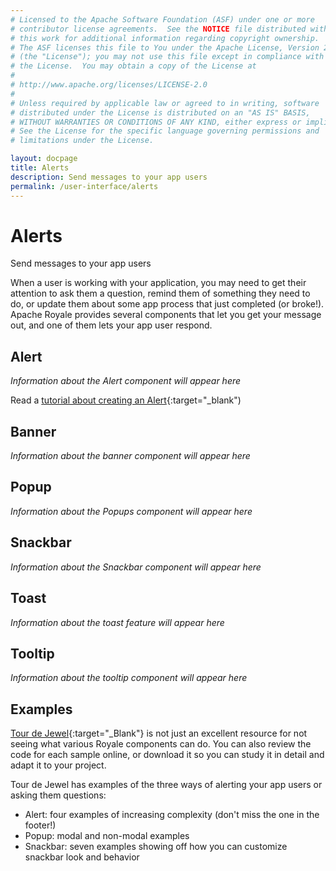 ```yaml
---
# Licensed to the Apache Software Foundation (ASF) under one or more
# contributor license agreements.  See the NOTICE file distributed with
# this work for additional information regarding copyright ownership.
# The ASF licenses this file to You under the Apache License, Version 2.0
# (the "License"); you may not use this file except in compliance with
# the License.  You may obtain a copy of the License at
# 
# http://www.apache.org/licenses/LICENSE-2.0
# 
# Unless required by applicable law or agreed to in writing, software
# distributed under the License is distributed on an "AS IS" BASIS,
# WITHOUT WARRANTIES OR CONDITIONS OF ANY KIND, either express or implied.
# See the License for the specific language governing permissions and
# limitations under the License.

layout: docpage
title: Alerts
description: Send messages to your app users
permalink: /user-interface/alerts
---
```

# Alerts

Send messages to your app users

When a user is working with your application, you may need to get their attention to ask them a question, remind them of something they need to do, or update them about some app process that just completed (or broke!). Apache Royale provides several components that let you get your message out, and one of them lets your app user respond.

## Alert

_Information about the Alert component will appear here_

Read a [tutorial about creating an Alert](https://royale.apache.org/using-jewel-alert-control/){:target="_blank")

## Banner

_Information about the banner component will appear here_

## Popup

_Information about the Popups component will appear here_

## Snackbar
_Information about the Snackbar component will appear here_

## Toast

_Information about the toast feature will appear here_

## Tooltip

_Information about the tooltip component will appear here_

## Examples
[Tour de Jewel](https://royale.apache.org/tourdejewel/#){:target="_Blank"} is not just an excellent resource for not seeing what various Royale components can do. You can also review the code for each sample online, or download it so you can study it in detail and adapt it to your project.

Tour de Jewel has examples of the three ways of alerting your app users or asking them questions:

 * Alert: four examples of increasing complexity (don't miss the one in the footer!)
 * Popup: modal and non-modal examples
 * Snackbar: seven examples showing off how you can customize snackbar look and behavior
